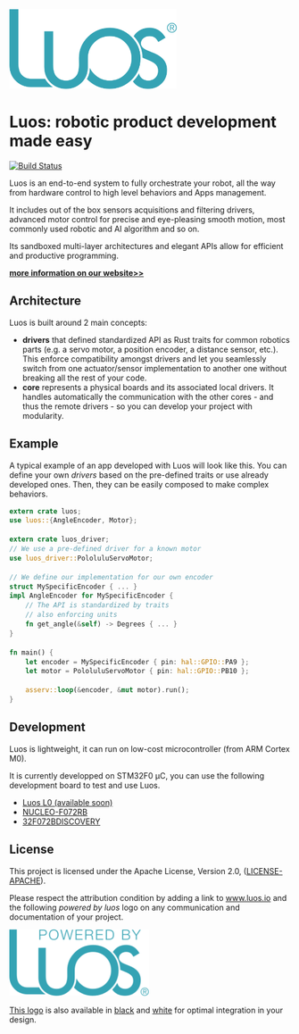 <img src="doc/img/logo-luos.png" width="300px">


# Luos: robotic product development made easy
[![Build Status](https://travis-ci.com/pollen/luos.svg?token=RxFY2cvxnBdyPk3Jevf4&branch=master)](https://travis-ci.com/pollen/luos)

Luos is an end-to-end system to fully orchestrate your robot, all the way from hardware control to high level behaviors and Apps management.

It includes out of the box sensors acquisitions and filtering drivers, advanced motor control for precise and eye-pleasing smooth motion, most commonly used robotic and AI algorithm and so on.

Its sandboxed multi-layer architectures and elegant APIs allow for efficient and productive programming.

**[more information on our website>>](https://www.luos.io/)**

## Architecture

Luos is built around 2 main concepts:
* **drivers** that defined standardized API as Rust traits for common robotics parts (e.g. a servo motor, a position encoder, a distance sensor, etc.). This enforce compatibility amongst drivers and let you seamlessly switch from one actuator/sensor implementation to another one without breaking all the rest of your code. 
* **core** represents a physical boards and its associated local drivers. It handles automatically the communication with the other cores - and thus the remote drivers - so you can develop your project with modularity.

## Example

A typical example of an app developed with Luos will look like this. You can define your own *drivers* based on the pre-defined traits or use already developed ones. Then, they can be easily composed to make complex behaviors.

```rust
extern crate luos;
use luos::{AngleEncoder, Motor};

extern crate luos_driver;
// We use a pre-defined driver for a known motor
use luos_driver::PololuluServoMotor;

// We define our implementation for our own encoder
struct MySpecificEncoder { ... }
impl AngleEncoder for MySpecificEncoder {
    // The API is standardized by traits
    // also enforcing units
    fn get_angle(&self) -> Degrees { ... }
}

fn main() {
    let encoder = MySpecificEncoder { pin: hal::GPIO::PA9 };
    let motor = PololuluServoMotor { pin: hal::GPIO::PB10 };

    asserv::loop(&encoder, &mut motor).run();
}
```

## Development

Luos is lightweight, it can run on low-cost microcontroller (from ARM Cortex M0).

It is currently developped on STM32F0 µC, you can use the following development board to test and use Luos.

- [Luos L0 (available soon)](https://www.luos.io/)
- [NUCLEO-F072RB](http://www.st.com/en/evaluation-tools/nucleo-f072rb.html)
- [32F072BDISCOVERY](http://www.st.com/en/evaluation-tools/32f072bdiscovery.html)


## License

This project is licensed under the Apache License, Version 2.0, ([LICENSE-APACHE](LICENSE)).

Please respect the attribution condition by adding a link to www.luos.io and the following *powered by luos* logo on any communication and documentation of your project.

<a href="doc/img/powered-by-luos.png"><img src="doc/img/powered-by-luos.png" width="250px"></a>

[This logo](doc/img/powered-by-luos.png) is also available in [black](doc/img/powered-by-luos-black.png) and [white](doc/img/powered-by-luos-white.png) for optimal integration in your design.
